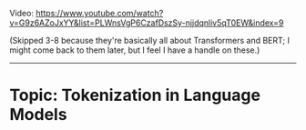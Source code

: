 Video: https://www.youtube.com/watch?v=G9z6AZoJxYY&list=PLWnsVgP6CzafDszSy-njjdqnliv5qT0EW&index=9

(Skipped 3-8 because they're basically all about Transformers and BERT; I might come back to them later, but I feel I have a handle on these.)

----

# Topic: Tokenization in Language Models




